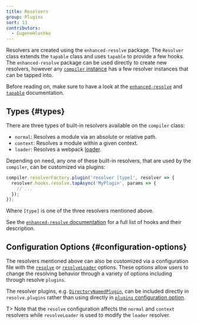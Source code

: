 ```yaml
---
title: Resolvers
group: Plugins
sort: 13
contributors:
  - EugeneHlushko
---
```


Resolvers are created using the `enhanced-resolve` package. The `Resolver`
class extends the `tapable` class and uses `tapable` to provide a few hooks.
The `enhanced-resolve` package can be used directly to create new resolvers,
however any [`compiler` instance](/api/node/#compiler-instance) has a few resolver instances that can be
tapped into.

Before reading on, make sure to have a look at the
[`enhanced-resolve`](https://github.com/webpack/enhanced-resolve) and [`tapable`](/api/plugins/#tapable) documentation.


## Types {#types}

There are three types of built-in resolvers available on the `compiler` class:

- `normal`: Resolves a module via an absolute or relative path.
- `context`: Resolves a module within a given context.
- `loader`: Resolves a webpack [loader](/loaders).

Depending on need, any one of these built-in resolvers, that are used by the `compiler`,
can be customized via plugins:

``` js
compiler.resolverFactory.plugin('resolver [type]', resolver => {
  resolver.hooks.resolve.tapAsync('MyPlugin', params => {
    // ...
  });
});
```

Where `[type]` is one of the three resolvers mentioned above.

See the [`enhanced-resolve` documentation](https://github.com/webpack/enhanced-resolve) for a full list of hooks and their
description.


## Configuration Options {#configuration-options}

The resolvers mentioned above can also be customized via a configuration file
with the [`resolve`](/configuration/resolve/) or [`resolveLoader`](/configuration/resolve/#resolveloader) options. These options allow
users to change the resolving behavior through a variety of options including
through resolve `plugins`.

The resolver plugins, e.g. [`DirectoryNamedPlugin`](https://github.com/shaketbaby/directory-named-webpack-plugin), can be included
directly in `resolve.plugins` rather than using directly in [`plugins` configuration option](/configuration/plugins/#plugins).

T> Note that the `resolve` configuration affects the `normal` and `context` resolvers while `resolveLoader` is used to modify the `loader` resolver.
